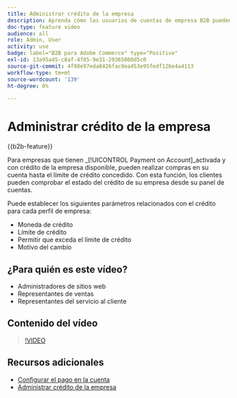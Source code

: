 ```yaml
---
title: Administrar crédito de la empresa
description: Aprenda cómo los usuarios de cuentas de empresa B2B pueden realizar compras en su cuenta hasta el límite de crédito concedido.
doc-type: feature video
audience: all
role: Admin, User
activity: use
badge: label="B2B para Adobe Commerce" type="Positive"
exl-id: 13a95a45-c8af-4f85-9e31-29365080d5c0
source-git-commit: 4f98e97eda8426fac9ea453e95fedf126e4a4113
workflow-type: tm+mt
source-wordcount: '139'
ht-degree: 0%

---
```


# Administrar crédito de la empresa

{{b2b-feature}}

Para empresas que tienen _[!UICONTROL Payment on Account]_activada y con crédito de la empresa disponible, pueden realizar compras en su cuenta hasta el límite de crédito concedido. Con esta función, los clientes pueden comprobar el estado del crédito de su empresa desde su panel de cuentas.

Puede establecer los siguientes parámetros relacionados con el crédito para cada perfil de empresa:

- Moneda de crédito
- Límite de crédito
- Permitir que exceda el límite de crédito
- Motivo del cambio

## ¿Para quién es este vídeo?

- Administradores de sitios web
- Representantes de ventas
- Representantes del servicio al cliente

## Contenido del vídeo

>[!VIDEO](https://video.tv.adobe.com/v/344445?quality=12&learn=on)

## Recursos adicionales

- [Configurar el pago en la cuenta](https://experienceleague.adobe.com/docs/commerce-admin/b2b/enable-basic-features.html#configure-payment-on-account)
- [Administrar crédito de la empresa](https://experienceleague.adobe.com/docs/commerce-admin/b2b/companies/credit-company.html)

